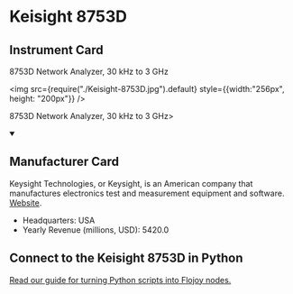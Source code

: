 
# Keisight 8753D

## Instrument Card

<div className="flex">

<div>

8753D Network Analyzer, 30 kHz to 3 GHz

</div>

<img src={require("./Keisight-8753D.jpg").default} style={{width:"256px", height: "200px"}} />

</div>

8753D Network Analyzer, 30 kHz to 3 GHz>

<details open>
<summary><h2>Manufacturer Card</h2></summary>

Keysight Technologies, or Keysight, is an American company that manufactures electronics test and measurement equipment and software. <a href="https://www.keysight.com/us/en/home.html">Website</a>.

<ul>
  <li>Headquarters: USA</li>
  <li>Yearly Revenue (millions, USD): 5420.0</li>
</ul>
</details>

## Connect to the Keisight 8753D in Python

[Read our guide for turning Python scripts into Flojoy nodes.](https://docs.flojoy.ai/custom-nodes/creating-custom-node/)


